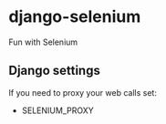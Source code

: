 # django-selenium
Fun with Selenium

Django settings
---------------
If you need to proxy your web calls set:
- SELENIUM_PROXY
